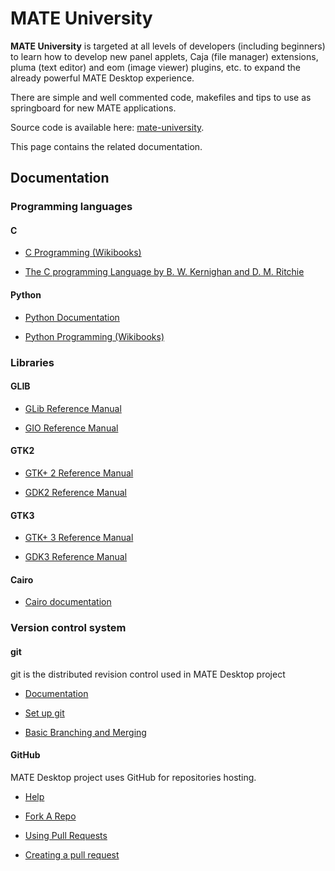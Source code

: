 # MATE University

**MATE University** is targeted at all levels of developers (including
beginners) to learn how to develop new panel applets, Caja (file manager)
extensions, pluma (text editor) and eom (image viewer) plugins, etc. to expand
the already powerful MATE Desktop experience.

There are simple and well commented code, makefiles and tips to use as
springboard for new MATE applications.

Source code is available here: [mate-university](https://github.com/mate-desktop/mate-university).

This page contains the related documentation.

## Documentation

### Programming languages

#### C

  * [C Programming (Wikibooks)](https://en.wikibooks.org/wiki/C_Programming)

  * [The C programming Language by B. W. Kernighan and D. M. Ritchie](https://net.pku.edu.cn/~course/cs101/2008/resource/The_C_Programming_Language.pdf)

#### Python

  * [Python Documentation](https://www.python.org/doc/)

  * [Python Programming (Wikibooks)](https://en.wikibooks.org/wiki/Python_Programming)

### Libraries

#### GLIB

  * [GLib Reference Manual](https://developer.gnome.org/glib/2.38/)

  * [GIO Reference Manual](https://developer.gnome.org/gio/2.38/)

#### GTK2

  * [GTK+ 2 Reference Manual](https://developer.gnome.org/gtk2/2.24/)

  * [GDK2 Reference Manual](https://developer.gnome.org/gdk2/2.24/)

#### GTK3

  * [GTK+ 3 Reference Manual](https://developer.gnome.org/gtk3/3.10/)

  * [GDK3 Reference Manual](https://developer.gnome.org/gdk3/3.10/)

#### Cairo

  * [Cairo documentation](https://cairographics.org/documentation/)

### Version control system

#### git

git is the distributed revision control used in MATE Desktop project

  * [Documentation](https://git-scm.com/documentation)

  * [Set up git](https://help.github.com/articles/set-up-git)

  * [Basic Branching and Merging](https://git-scm.com/book/en/Git-Branching-Basic-Branching-and-Merging)

#### GitHub

MATE Desktop project uses GitHub for repositories hosting.

  * [Help](https://help.github.com/)

  * [Fork A Repo](https://help.github.com/articles/fork-a-repo)

  * [Using Pull Requests](https://help.github.com/articles/using-pull-requests)

  * [Creating a pull request](https://help.github.com/articles/creating-a-pull-request)


